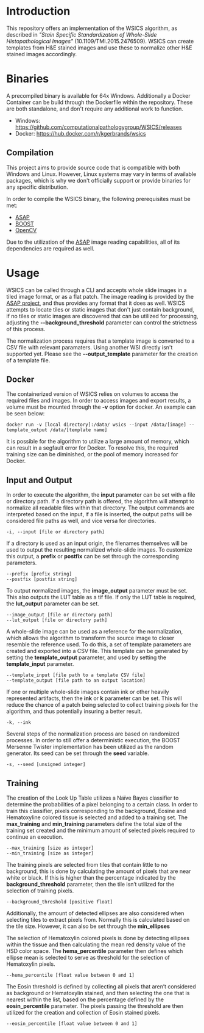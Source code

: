 # Introduction #
This repository offers an implementation of the WSICS algorithm, as described in *"Stain Specific Standardization of Whole-Slide Histopathological Images"* (10.1109/TMI.2015.2476509). WSICS can create templates from H&E stained images and use these to normalize other H&E stained images accordingly.


# Binaries #

A precompiled binary is available for 64x Windows. Additionally a Docker Container can be build through the Dockerfile within the repository. These are both standalone, and don't require any additional work to function.
* Windows: https://github.com/computationalpathologygroup/WSICS/releases
* Docker: https://hub.docker.com/r/kgerbrands/wsics


## Compilation ##
This project aims to provide source code that is compatible with both Windows and Linux. However, Linux systems may vary in terms of available packages, which is why we don't officially support or provide binaries for any specific distribution.

In order to compile the WSICS binary, the following prerequisites must be met:
* [ASAP](https://github.com/computationalpathologygroup/ASAP)
* [BOOST](https://www.boost.org/)
* [OpenCV](https://www.opencv.org/)

Due to the utilization of the [ASAP](https://github.com/computationalpathologygroup/ASAP) image reading capabilities, all of its dependencies are required as well.

# Usage #

WSICS can be called through a CLI and accepts whole slide images in a tiled image format, or as a flat patch. The image reading is provided by the [ASAP project](https://github.com/computationalpathologygroup/ASAP), and thus provides any format that it does as well. WSICS attempts to locate tiles or static images that don't just contain background, if no tiles or static images are discovered that can be utilized for processing, adjusting the **--background_threshold** parameter can control the strictness of this process.

The normalization process requires that a template image is converted to a CSV file with relevant paramaters. Using another WSI directly isn't supported yet. Please see the **--output_template** parameter for the creation of a template file.

## Docker ##

The containerized version of WSICS relies on volumes to access the required files and images. In order to access images and export results, a volume must be mounted through the **-v** option for docker. An example can be seen below:
```
docker run -v [local directory]:/data/ wsics --input /data/[image] --template_output /data/[template name]
```
It is possible for the algorithm to utilize a large amount of memory, which can result in a segfault error for Docker. To resolve this, the required training size can be diminished, or the pool of memory increased for Docker.


## Input and Output ##

In order to execute the algorithm, the **input** parameter can be set with a file or directory path. If a directory path is offered, the algorithm will attempt to normalize all readable files within that directory. The output commands are interpreted based on the input, if a file is inserted, the output paths will be considered file paths as well, and vice versa for directories.

```
-i, --input [file or directory path]
```

If a directory is used as an input origin, the filenames themselves will be used to output the resulting normalized whole-slide images. To customize this output, a **prefix** or **postfix** can be set through the corresponding parameters.

```
--prefix [prefix string]
--postfix [postfix string]
```

To output normalized images, the **image_output** parameter must be set. This also outputs the LUT table as a tif file. If only the LUT table is required, the **lut_output** parameter can be set. 

```
--image_output [file or directory path]
--lut_output [file or directory path]
```

A whole-slide image can be used as a reference for the normalization, which allows the algorithm to transform the source image to closer resemble the reference used. To do this, a set of template parameters are created and exported into a CSV file. This template can be generated by setting the **template_output** parameter, and used by setting the **template_input** parameter.

```
--template_input [file path to a template CSV file]
--template_output [file path to an output location]
```

If one or multiple whole-slide images contain ink or other heavily represented artifacts, then the **ink** or **k** parameter can be set. This will reduce the chance of a patch being selected to collect training pixels for the algorithm, and thus potentially insuring a better result.

```
-k, --ink
```

Several steps of the normalization process are based on randomized processes. In order to still offer a deterministic execution, the BOOST Mersenne Twister implementation has been utilized as the random generator. Its seed can be set through the **seed** variable.
```
-s, --seed [unsigned integer]
```

## Training ##

The creation of the Look Up Table utilizes a Naïve Bayes classifier to determine the probabilities of a pixel belonging to a certain class. In order to train this classifier, pixels corresponding to the background, Eosine and Hematoxyline colored tissue is selected and added to a training set. The **max_training** and **min_training** parameters define the total size of the training set created and the minimum amount of selected pixels required to continue an execution.

```
--max_training [size as integer]
--min_training [size as integer]
```

The training pixels are selected from tiles that contain little to no background, this is done by calculating the amount of pixels that are near white or black. If this is higher than the percentage indicated by the **background_threshold** parameter, then the tile isn’t utilized for the selection of training pixels.

```
--background_threshold [positive float]
```

Additionally, the amount of detected ellipses are also considered when selecting tiles to extract pixels from. Normally this is calculated based on the tile size. However, it can also be set through the **min_ellipses**


The selection of Hematoxylin colored pixels is done by detecting ellipses within the tissue and then calculating the mean red density value of the HSD color space. The **hema_percentile** parameter then defines which ellipse mean is selected to serve as threshold for the selection of Hematoxylin pixels.

```
--hema_percentile [float value between 0 and 1]
```

The Eosin threshold is defined by collecting all pixels that aren’t considered as background or Hematoxylin stained, and then selecting the one that is nearest within the list, based on the percentage defined by the **eosin_percentile** parameter. The pixels passing the threshold are then utilized for the creation and collection of Eosin stained pixels.

```
--eosin_percentile [float value between 0 and 1]
```